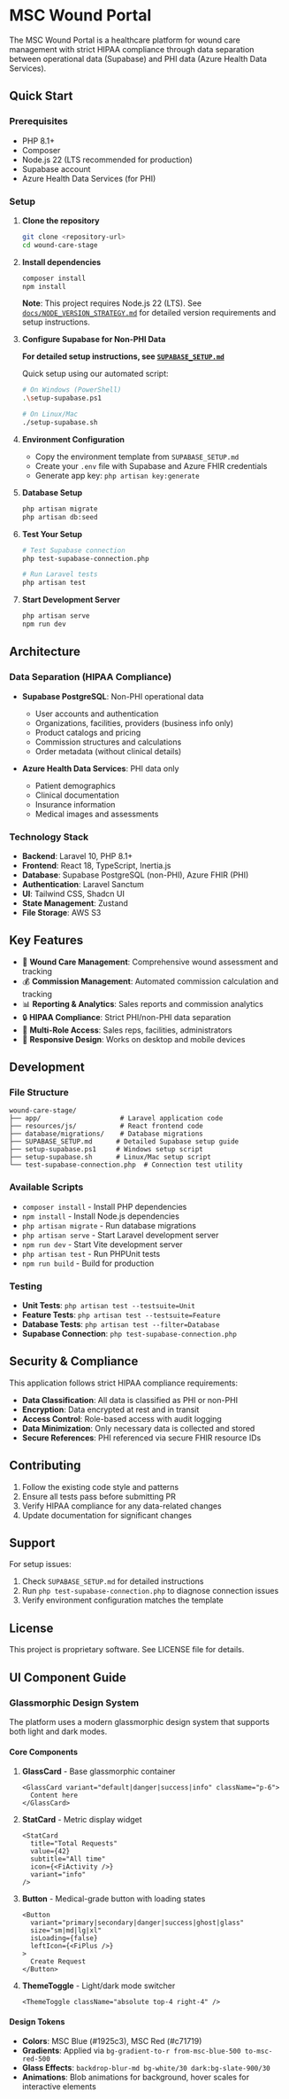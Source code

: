 # MSC Wound Portal

The MSC Wound Portal is a healthcare platform for wound care management with strict HIPAA compliance through data separation between operational data (Supabase) and PHI data (Azure Health Data Services).

## Quick Start

### Prerequisites

- PHP 8.1+
- Composer
- Node.js 22 (LTS recommended for production)
- Supabase account
- Azure Health Data Services (for PHI)

### Setup

1. **Clone the repository**

   ```bash
   git clone <repository-url>
   cd wound-care-stage
   ```

2. **Install dependencies**

   ```bash
   composer install
   npm install
   ```

   **Note**: This project requires Node.js 22 (LTS). See [`docs/NODE_VERSION_STRATEGY.md`](./docs/NODE_VERSION_STRATEGY.md) for detailed version requirements and setup instructions.

3. **Configure Supabase for Non-PHI Data**
   
   **For detailed setup instructions, see [`SUPABASE_SETUP.md`](./SUPABASE_SETUP.md)**

   Quick setup using our automated script:

   ```bash
   # On Windows (PowerShell)
   .\setup-supabase.ps1
   
   # On Linux/Mac
   ./setup-supabase.sh
   ```

4. **Environment Configuration**
   - Copy the environment template from `SUPABASE_SETUP.md`
   - Create your `.env` file with Supabase and Azure FHIR credentials
   - Generate app key: `php artisan key:generate`

5. **Database Setup**

   ```bash
   php artisan migrate
   php artisan db:seed
   ```

6. **Test Your Setup**

   ```bash
   # Test Supabase connection
   php test-supabase-connection.php
   
   # Run Laravel tests
   php artisan test
   ```

7. **Start Development Server**

   ```bash
   php artisan serve
   npm run dev
   ```

## Architecture

### Data Separation (HIPAA Compliance)

- **Supabase PostgreSQL**: Non-PHI operational data
  - User accounts and authentication
  - Organizations, facilities, providers (business info only)
  - Product catalogs and pricing
  - Commission structures and calculations
  - Order metadata (without clinical details)

- **Azure Health Data Services**: PHI data only
  - Patient demographics
  - Clinical documentation
  - Insurance information
  - Medical images and assessments

### Technology Stack

- **Backend**: Laravel 10, PHP 8.1+
- **Frontend**: React 18, TypeScript, Inertia.js
- **Database**: Supabase PostgreSQL (non-PHI), Azure FHIR (PHI)
- **Authentication**: Laravel Sanctum
- **UI**: Tailwind CSS, Shadcn UI
- **State Management**: Zustand
- **File Storage**: AWS S3

## Key Features

- 🏥 **Wound Care Management**: Comprehensive wound assessment and tracking
- 💰 **Commission Management**: Automated commission calculation and tracking
- 📊 **Reporting & Analytics**: Sales reports and commission analytics  
- 🔒 **HIPAA Compliance**: Strict PHI/non-PHI data separation
- 👥 **Multi-Role Access**: Sales reps, facilities, administrators
- 📱 **Responsive Design**: Works on desktop and mobile devices

## Development

### File Structure

```
wound-care-stage/
├── app/                    # Laravel application code
├── resources/js/           # React frontend code
├── database/migrations/    # Database migrations
├── SUPABASE_SETUP.md      # Detailed Supabase setup guide
├── setup-supabase.ps1     # Windows setup script
├── setup-supabase.sh      # Linux/Mac setup script
└── test-supabase-connection.php  # Connection test utility
```

### Available Scripts

- `composer install` - Install PHP dependencies
- `npm install` - Install Node.js dependencies
- `php artisan migrate` - Run database migrations
- `php artisan serve` - Start Laravel development server
- `npm run dev` - Start Vite development server
- `php artisan test` - Run PHPUnit tests
- `npm run build` - Build for production

### Testing

- **Unit Tests**: `php artisan test --testsuite=Unit`
- **Feature Tests**: `php artisan test --testsuite=Feature`
- **Database Tests**: `php artisan test --filter=Database`
- **Supabase Connection**: `php test-supabase-connection.php`

## Security & Compliance

This application follows strict HIPAA compliance requirements:

- **Data Classification**: All data is classified as PHI or non-PHI
- **Encryption**: Data encrypted at rest and in transit
- **Access Control**: Role-based access with audit logging
- **Data Minimization**: Only necessary data is collected and stored
- **Secure References**: PHI referenced via secure FHIR resource IDs

## Contributing

1. Follow the existing code style and patterns
2. Ensure all tests pass before submitting PR
3. Verify HIPAA compliance for any data-related changes
4. Update documentation for significant changes

## Support

For setup issues:

1. Check `SUPABASE_SETUP.md` for detailed instructions
2. Run `php test-supabase-connection.php` to diagnose connection issues
3. Verify environment configuration matches the template

## License

This project is proprietary software. See LICENSE file for details.

## UI Component Guide

### Glassmorphic Design System

The platform uses a modern glassmorphic design system that supports both light and dark modes.

#### Core Components

1. **GlassCard** - Base glassmorphic container

   ```tsx
   <GlassCard variant="default|danger|success|info" className="p-6">
     Content here
   </GlassCard>
   ```

2. **StatCard** - Metric display widget

   ```tsx
   <StatCard 
     title="Total Requests"
     value={42}
     subtitle="All time"
     icon={<FiActivity />}
     variant="info"
   />
   ```

3. **Button** - Medical-grade button with loading states

   ```tsx
   <Button 
     variant="primary|secondary|danger|success|ghost|glass"
     size="sm|md|lg|xl"
     isLoading={false}
     leftIcon={<FiPlus />}
   >
     Create Request
   </Button>
   ```

4. **ThemeToggle** - Light/dark mode switcher

   ```tsx
   <ThemeToggle className="absolute top-4 right-4" />
   ```

#### Design Tokens

- **Colors**: MSC Blue (#1925c3), MSC Red (#c71719)
- **Gradients**: Applied via `bg-gradient-to-r from-msc-blue-500 to-msc-red-500`
- **Glass Effects**: `backdrop-blur-md bg-white/30 dark:bg-slate-900/30`
- **Animations**: Blob animations for background, hover scales for interactive elements
